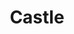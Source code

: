 ---
mission_id: castle
editorsChoice:
title: "Castle"
authors: 
    - "Andy Stubbs"
date:
filename: "castle.zip"
description: "Kyle You are being sent to rescue rebel prisoners that have been captured by the empire. The base that the prisoners have been sent to is one that we are unfamiliar with. You will not have proper maps for this prison."
cover: "castle1.png"
levelReplaced:	SECBASE
difficulty: no
bm:	yes
fme: no
wax: yes
three_do: no
voc: no
gmd: no
vue: no
lfd: no
base: "New level from scratch" 
editors: "WDFUSE 1.66"

---